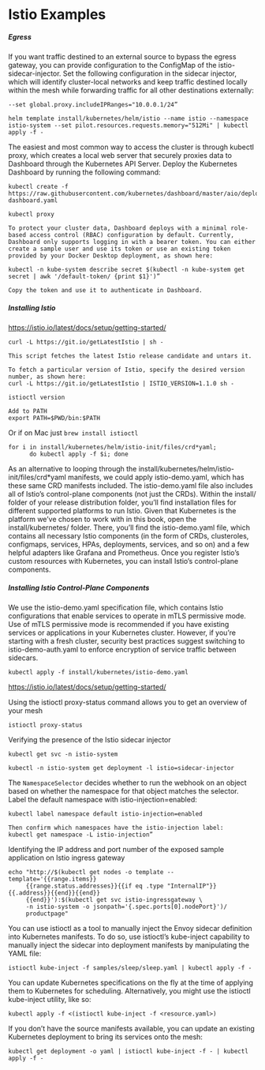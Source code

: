 # Istio Examples

##### Egress
If you want traffic destined to an external source to bypass the egress gateway, you can provide configuration to the ConfigMap of the istio-sidecar-injector. Set the following configuration in the sidecar injector, which will identify cluster-local networks and keep traffic destined locally within the mesh while forwarding traffic for all other destinations externally:
```
--set global.proxy.includeIPRanges="10.0.0.1/24”
```


```
helm template install/kubernetes/helm/istio --name istio --namespace istio-system --set pilot.resources.requests.memory="512Mi" | kubectl apply -f -
```

The easiest and most common way to access the cluster is through kubectl proxy, which creates a local web server that securely proxies data to Dashboard through the Kubernetes API Server. Deploy the Kubernetes Dashboard by running the following command:
```
kubectl create -f https://raw.githubusercontent.com/kubernetes/dashboard/master/aio/deploy/recommended/kubernetes-dashboard.yaml

kubectl proxy

To protect your cluster data, Dashboard deploys with a minimal role-based access control (RBAC) configuration by default. Currently, Dashboard only supports logging in with a bearer token. You can either create a sample user and use its token or use an existing token provided by your Docker Desktop deployment, as shown here:

kubectl -n kube-system describe secret $(kubectl -n kube-system get secret | awk '/default-token/ {print $1}')”

Copy the token and use it to authenticate in Dashboard.

```

##### Installing Istio

https://istio.io/latest/docs/setup/getting-started/


```
curl -L https://git.io/getLatestIstio | sh -

This script fetches the latest Istio release candidate and untars it.

To fetch a particular version of Istio, specify the desired version number, as shown here:
curl -L https://git.io/getLatestIstio | ISTIO_VERSION=1.1.0 sh -

istioctl version

Add to PATH
export PATH=$PWD/bin:$PATH
```
Or if on Mac just `brew install istioctl`

```
for i in install/kubernetes/helm/istio-init/files/crd*yaml;
      do kubectl apply -f $i; done
```
As an alternative to looping through the install/kubernetes/helm/istio-init/files/crd*yaml manifests, we could apply istio-demo.yaml, which has these same CRD manifests included. The istio-demo.yaml file also includes all of Istio’s control-plane components (not just the CRDs). Within the install/ folder of your release distribution folder, you’ll find installation files for different supported platforms to run Istio. Given that Kubernetes is the platform we’ve chosen to work with in this book, open the install/kubernetes/ folder. There, you’ll find the istio-demo.yaml file, which contains all necessary Istio components (in the form of CRDs, clusteroles, configmaps, services, HPAs, deployments, services, and so on) and a few helpful adapters like Grafana and Prometheus.
Once you register Istio’s custom resources with Kubernetes, you can install Istio’s control-plane components.


##### Installing Istio Control-Plane Components
We use the istio-demo.yaml specification file, which contains Istio configurations that enable services to operate in mTLS permissive mode. Use of mTLS permissive mode is recommended if you have existing services or applications in your Kubernetes cluster. However, if you’re starting with a fresh cluster, security best practices suggest switching to istio-demo-auth.yaml to enforce encryption of service traffic between sidecars.
```
kubectl apply -f install/kubernetes/istio-demo.yaml
```

https://istio.io/latest/docs/setup/getting-started/

Using the istioctl proxy-status command allows you to get an overview of your mesh
```
istioctl proxy-status
```


Verifying the presence of the Istio sidecar injector
```
kubectl get svc -n istio-system

kubectl -n istio-system get deployment -l istio=sidecar-injector
```

The `NamespaceSelector` decides whether to run the webhook on an object based on whether the namespace for that object matches the selector.
Label the default namespace with istio-injection=enabled:
```
kubectl label namespace default istio-injection=enabled

Then confirm which namespaces have the istio-injection label:
kubectl get namespace -L istio-injection”
```

Identifying the IP address and port number of the exposed sample application on Istio ingress gateway
```
echo "http://$(kubectl get nodes -o template --template='{{range.items}}
     {{range.status.addresses}}{{if eq .type "InternalIP"}}{{.address}}{{end}}{{end}}
     {{end}}'):$(kubectl get svc istio-ingressgateway \
     -n istio-system -o jsonpath='{.spec.ports[0].nodePort}')/
     productpage"
```


You can use istioctl as a tool to manually inject the Envoy sidecar definition into Kubernetes manifests. To do so, use istioctl’s kube-inject capability to manually inject the sidecar into deployment manifests by manipulating the YAML file:
```
istioctl kube-inject -f samples/sleep/sleep.yaml | kubectl apply -f -
```
You can update Kubernetes specifications on the fly at the time of applying them to Kubernetes for scheduling. Alternatively, you might use the istioctl kube-inject utility, like so:
```
kubectl apply -f <(istioctl kube-inject -f <resource.yaml>)
```

If you don’t have the source manifests available, you can update an existing Kubernetes deployment to bring its services onto the mesh:
```
kubectl get deployment -o yaml | istioctl kube-inject -f - | kubectl apply -f -
```
